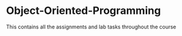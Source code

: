 # Object-Oriented-Programming
This contains all the assignments and lab tasks throughout the course
